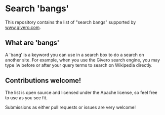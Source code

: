 # Search 'bangs'

This repository contains the list of "search bangs" supported by www.givero.com.

## What are 'bangs'
A 'bang' is a keyword you can use in a search box to do a search on another site.
For example, when you use the Givero search engine, you may type !w before or after your query terms to search on Wikipedia directly.


## Contributions welcome!
The list is open source and licensed under the Apache license, so feel free to use as you see fit.

Submissions as either pull requests or issues are very welcome!
